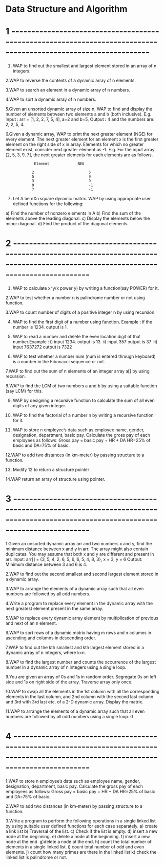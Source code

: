 # Data Structure and Algorithm


# 1 ---------------------------------------------------------------------------------------------------------------
1. WAP to find out the smallest and largest element stored in an array of n integers.
 
2.WAP to reverse the contents of a dynamic array of n elements.

3.WAP to search an element in a dynamic array of n numbers.

4.WAP to sort a dynamic array of n numbers.

5.Given an unsorted dynamic array of size n, WAP to find and display the number of elements between two elements a and b (both inclusive). E.g. Input : arr = [1, 2, 2, 7, 5, 4], a=2 and b=5, Output : 4 and the numbers are: 2, 2, 5, 4.

6.Given a dynamic array, WAP to print the next greater element (NGE) for every element. The next greater element for an element x is the first greater element on the right side of x in array. Elements for which no greater element exist, consider next greater element as -1. E.g. For the input array [2, 5, 3, 9, 7], the next greater elements for each elements are as follows.

                 Element             NEG

                2                         5
                5                         9
                3                         9
                9                         -1
                7                         -1


7. Let A be nXn square dynamic matrix. WAP by using appropriate user defined functions for the following:

a) Find the number of nonzero elements in A
b) Find the sum of the elements above the leading diagonal.
c) Display the elements below the minor diagonal.
d) Find the product of the diagonal elements.

# 2 -------------------------------------------------------------------------------------------------------------------------------------
1. WAP to calculate x^y(x power y) by writing a function(say POWER) for it.

2.WAP to test whether a number n is palindrome number or not using function.

3.WAP to count number of digits of a positive integer n by using recursion.

4. WAP to find the first digit of a number using function. Example : if the number is 1234. output is 1.

5. WAP to read a number and delete the even location digit of that number.Example : i) input 1234. output is 13.
ii) input 357 output is 37
iii) input 7637272 output is 7322

6. WAP to test whether a number num (num is entered through keyboard) is a number in the Fibonacci sequence or not.

7.WAP to find out the sum of n elements of an integer array a[] by using recursion.

8.WAP to find the LCM of two numbers a and b by using a suitable function (say LCM) for this.

9. WAP by designing a recursive function to calculate the sum of all even digits of any given integer.

10. WAP to find the factorial of a number n by writing a recursive function for it.


11. WAP to store n employee’s data such as employee name, gender,
designation, department, basic pay. Calculate the gross pay of each
employees as follows:
Gross pay = basic pay + HR + DA
HR=25% of basic and DA=75% of basic.

12.WAP to add two distances (in km-meter) by passing structure to a function.

13. Modify 12 to return a structure pointer

14.WAP return an array of structure using pointer.
 

# 3 -------------------------------------------------------------------------------------------------------------------------------------
1.Given an unsorted
dynamic array arr and two numbers x and y, find the minimum distance
between x and y in arr. The array might also contain duplicates. You may
assume that both x and y are different and present in arr.
Input: arr[] = {3, 5, 4, 2, 6, 5, 6, 6, 5, 4, 8, 3}, x = 3, y = 6
Output: Minimum distance between 3 and 6 is 4.

2.WAP to find out the second smallest and second largest element stored in a dynamic array.

3.WAP to arrange the elements of a dynamic array such that all even numbers are followed by all odd numbers.

4.Write a program to replace every element in the dynamic array with the next greatest element present in the same array.

5.WAP to replace every dynamic array element by multiplication of previous and next of an n element.

6.WAP to sort rows of a dynamic matrix having m rows and n columns in ascending and columns in descending order.

7.WAP to find out the kth smallest and kth largest element stored in a dynamic array of n integers, where k<n.

8.WAP to find the largest number and counts the occurrence of the largest
number in a dynamic array of n integers using a single loop.

9.You are given an array of 0s and 1s in random order. Segregate 0s on left
side and 1s on right side of the array. Traverse array only once.

10.WAP to swap all the elements in the 1st column with all the corresponding
elements in the last column, and 2nd column with the second last column
and 3rd with 3rd last etc. of a 2-D dynamic array. Display the matrix.

11.WAP to arrange the elements of a dynamic array such that all even numbers
are followed by all odd numbers using a single loop.
0



# 4 -------------------------------------------------------------------------------------------------------------------------------------
1.WAP to store n employee’s data such as employee name, gender,
designation, department, basic pay. Calculate the gross pay of each
employees as follows:
Gross pay = basic pay + HR + DA
HR=25% of basic and DA=75% of basic.

2.WAP to add two distances (in km-meter) by passing structure to a function.

3.Write a program to perform the following operations in a single
linked list by using suitable user defined functions for each case separately.
a) create a link list
b) Traversal of the list.
c) Check if the list is empty.
d) insert a new node at the beginning.
e) delete a node at the beginning.
f) insert a new node at the end.
g)delete a node at the end.
h) count the total number of elements in a single linked list.
i) count total number of odd and even elements.
j) count how many primes are there in the linked list
k) check the linked list is palindrome or not.
